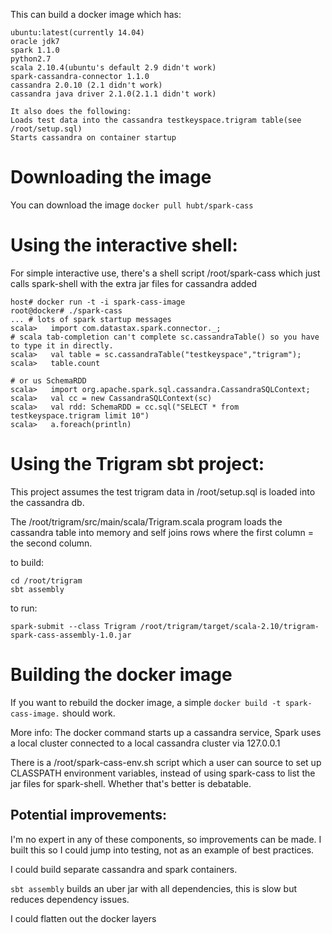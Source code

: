 

This can build a docker image which has:
```
ubuntu:latest(currently 14.04)
oracle jdk7
spark 1.1.0
python2.7
scala 2.10.4(ubuntu's default 2.9 didn't work)
spark-cassandra-connector 1.1.0
cassandra 2.0.10 (2.1 didn't work)
cassandra java driver 2.1.0(2.1.1 didn't work)

It also does the following:
Loads test data into the cassandra testkeyspace.trigram table(see /root/setup.sql)
Starts cassandra on container startup
```

# Downloading the image
You can download the image `docker pull hubt/spark-cass`


# Using the interactive shell:
For simple interactive use, there's a shell script /root/spark-cass which just calls spark-shell with the extra jar files for cassandra added
```
host# docker run -t -i spark-cass-image
root@docker# ./spark-cass
... # lots of spark startup messages
scala>   import com.datastax.spark.connector._;
# scala tab-completion can't complete sc.cassandraTable() so you have to type it in directly.
scala>   val table = sc.cassandraTable("testkeyspace","trigram");
scala>   table.count

# or us SchemaRDD
scala>   import org.apache.spark.sql.cassandra.CassandraSQLContext;
scala>   val cc = new CassandraSQLContext(sc)
scala>   val rdd: SchemaRDD = cc.sql("SELECT * from testkeyspace.trigram limit 10")
scala>   a.foreach(println)
```

# Using the Trigram sbt project:
This project assumes the test trigram data in /root/setup.sql is loaded into the cassandra db.

The /root/trigram/src/main/scala/Trigram.scala program loads the cassandra table into memory and self joins rows where the first column = the second column.

to build:
```
cd /root/trigram
sbt assembly
```
to run:
```
spark-submit --class Trigram /root/trigram/target/scala-2.10/trigram-spark-cass-assembly-1.0.jar
```

# Building the docker image

If you want to rebuild the docker image, a simple `docker build -t spark-cass-image.` should work. 

More info:
The docker command starts up a cassandra service, Spark uses a local cluster connected to a local cassandra cluster via 127.0.0.1

There is a /root/spark-cass-env.sh script which a user can source to set up CLASSPATH environment variables, instead of using spark-cass to list the jar files for spark-shell. Whether that's better is debatable. 

## Potential improvements:

I'm no expert in any of these components, so improvements can be made. I built this so I could 
jump into testing, not as an example of best practices.

I could build separate cassandra and spark containers.

`sbt assembly` builds an uber jar with all dependencies, this is slow but reduces dependency issues.

I could flatten out the docker layers



